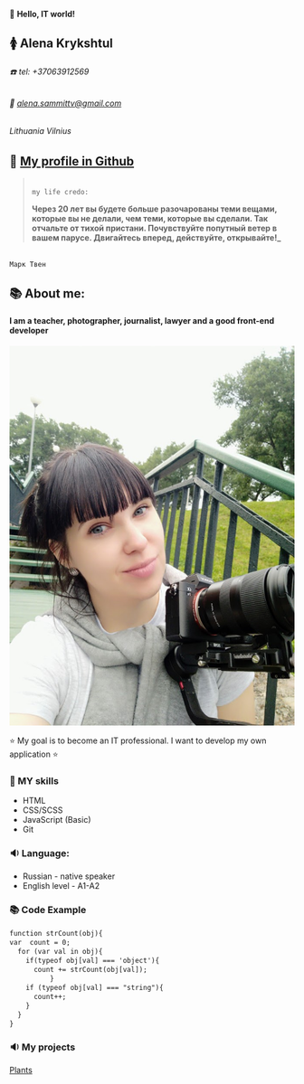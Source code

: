 :mega:
**Hello, IT world!**

## :womens: Alena Krykshtul

###### :phone: tel: +37063912569

###### :e-mail: alena.sammittv@gmail.com

###### Lithuania Vilnius

## :paperclip: [My profile in Github](https://alenaKrykshtul.github.io/rsschool-cv/cv)

>                                                                                               my life credo:
>
> **Через 20 лет вы будете больше разочарованы теми вещами, которые вы не делали, чем теми, которые вы сделали.
> Так отчальте от тихой пристани. Почувствуйте попутный ветер в вашем парусе. Двигайтесь вперед, действуйте, открывайте!\_**

                                                                                                Марк Твен

## :books: About me:

#### I am a teacher, photographer, journalist, lawyer and a good front-end developer

![it's me](/img/IMG_20200826_190315.jpg)

:star: My goal is to become an IT professional. I want to develop my own application :star:

### :mag_right: MY skills

- HTML
- CSS/SCSS
- JavaScript (Basic)
- Git

### :sound: Language:

- Russian - native speaker
- English level - A1-A2

### :books: Code Example

```
function strCount(obj){
var  count = 0;
  for (var val in obj){
    if(typeof obj[val] === 'object'){
      count += strCount(obj[val]);
          }
    if (typeof obj[val] === "string"){
      count++;
    }
  }
}
```

### :sound: My projects

[Plants](https://rolling-scopes-school.github.io/alenakrykshtul-JSFEPRESCHOOL2022Q4/plants/)
